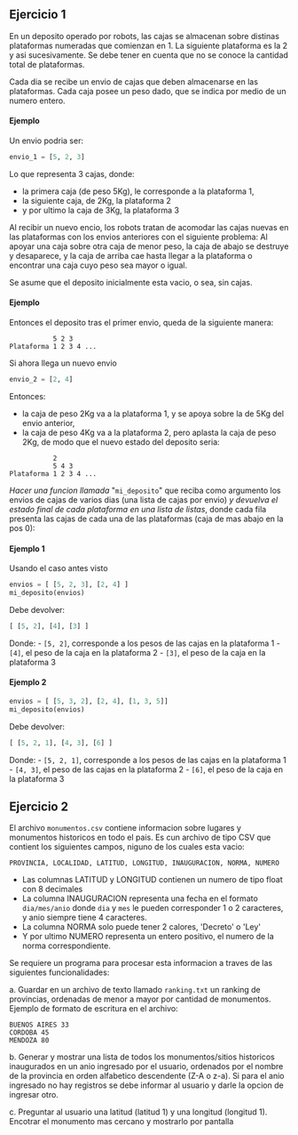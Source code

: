 ## Ejercicio 1
En un deposito operado por robots, las cajas se almacenan sobre distinas plataformas numeradas que comienzan en 1. 
La siguiente plataforma es la 2 y asi sucesivamente.
Se debe tener en cuenta que no se conoce la cantidad total de plataformas.

Cada dia se recibe un envio de cajas que deben almacenarse en las plataformas.
Cada caja posee un peso dado, que se indica por medio de un numero entero.

#### Ejemplo
Un envio podria ser:
```py
envio_1 = [5, 2, 3]
```
Lo que representa 3 cajas, donde:
 - la primera caja (de peso 5Kg), le corresponde a la plataforma 1,
 - la siguiente caja, de 2Kg, la plataforma 2
 - y por ultimo la caja de 3Kg, la plataforma 3

Al recibir un nuevo encio, los robots tratan de acomodar las cajas nuevas en las plataformas con los envios anteriores con el siguiente problema:
Al apoyar una caja sobre otra caja de menor peso, la caja de abajo se destruye y desaparece, y la caja de arriba cae hasta llegar a la plataforma o encontrar una caja cuyo peso sea mayor o igual.

Se asume que el deposito inicialmente esta vacio, o sea, sin cajas.

#### Ejemplo
Entonces el deposito tras el primer envio, queda de la siguiente manera:
```
           5 2 3
Plataforma 1 2 3 4 ...
```
Si ahora llega un nuevo envio
```py
envio_2 = [2, 4]
```
Entonces:
 - la caja de peso 2Kg va a la plataforma 1, y se apoya sobre la de 5Kg del envio anterior,
 - la caja de peso 4Kg va a la plataforma 2, pero aplasta la caja de peso 2Kg, de modo que el nuevo estado del deposito seria:
```
           2
           5 4 3
Plataforma 1 2 3 4 ...
```

*Hacer una funcion llamada* "`mi_deposito`" que reciba como argumento los envios de cajas de varios dias (una lista de cajas por envio) 
*y devuelva el estado final de cada plataforma en una lista de listas*, donde cada fila presenta las cajas de cada una de las plataformas 
(caja de mas abajo en la pos 0):

#### Ejemplo 1
Usando el caso antes visto
```py
envios = [ [5, 2, 3], [2, 4] ]
mi_deposito(envios)
```
Debe devolver:
```py
[ [5, 2], [4], [3] ]
```
Donde:
    - `[5, 2]`, corresponde a los pesos de las cajas en la plataforma 1
    - `[4]`, el peso de la caja en la plataforma 2
    - `[3]`, el peso de la caja en la plataforma 3

#### Ejemplo 2
```py
envios = [ [5, 3, 2], [2, 4], [1, 3, 5]]
mi_deposito(envios)
```
Debe devolver:
```py
[ [5, 2, 1], [4, 3], [6] ]
```
Donde:
    - `[5, 2, 1]`, corresponde a los pesos de las cajas en la plataforma 1
    - `[4, 3]`, el peso de las cajas en la plataforma 2
    - `[6]`, el peso de la caja en la plataforma 3

## Ejercicio 2
El archivo `monumentos.csv` contiene informacion sobre lugares y monumentos historicos en todo el pais.
Es cun archivo de tipo CSV que contient los siguientes campos, niguno de los cuales esta vacio:
```
PROVINCIA, LOCALIDAD, LATITUD, LONGITUD, INAUGURACION, NORMA, NUMERO
```
 - Las columnas LATITUD y LONGITUD contienen un numero de tipo float con 8 decimales
 - La columna INAUGURACION representa una fecha en el formato `dia/mes/anio` donde `dia` y `mes` le pueden corresponder 1 o 2 caracteres, y anio siempre tiene 4 caracteres.
 - La columna NORMA solo puede tener 2 calores, 'Decreto' o 'Ley'
 - Y por ultimo NUMERO representa un entero positivo, el numero de la norma correspondiente.

Se requiere un programa para procesar esta informacion a traves de las siguientes funcionalidades:

 a. Guardar en un archivo de texto llamado `ranking.txt` un ranking de provincias, ordenadas de menor a mayor por cantidad de monumentos.
 Ejemplo de formato de escritura en el archivo:
 ```
 BUENOS AIRES 33
 CORDOBA 45
 MENDOZA 80
 ```
 
 b. Generar y mostrar una lista de todos los monumentos/sitios historicos inaugurados en un anio ingresado por el usuario, ordenados por el nombre de la provincia en orden alfabetico descendente (Z-A o z-a).
 Si para el anio ingresado no hay registros se debe informar al usuario y darle la opcion de ingresar otro.

 c. Preguntar al usuario una latitud (latitud 1) y una longitud (longitud 1). Encotrar  el monumento mas cercano y mostrarlo por pantalla